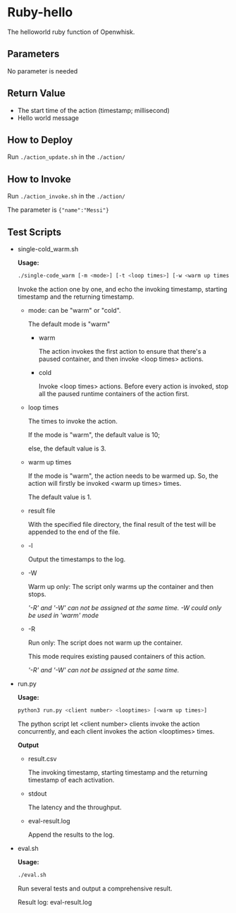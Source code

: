 # Ruby-hello
The helloworld ruby function of Openwhisk.
## Parameters
No parameter is needed

## Return Value
* The start time of the action (timestamp; millisecond)
* Hello world message

## How to Deploy
Run `./action_update.sh` in the `./action/`

## How to Invoke
Run `./action_invoke.sh` in the `./action/`

The parameter is `{"name":"Messi"}` 

## Test Scripts
* single-cold_warm.sh
    
    **Usage:** 
    ```bash
    ./single-code_warm [-m <mode>] [-t <loop times>] [-w <warm up times>] [-r <result file>] [-l] [-W] [-R]
    ```
    Invoke the action one by one, and echo the invoking timestamp, starting timestamp and the returning timestamp.

    * mode: can be "warm" or "cold". 
    
      The default mode is "warm"
    
      * warm

        The action invokes the first action to ensure that there's a paused container, and then invoke \<loop times> actions.

      * cold
    
        Invoke \<loop times> actions. Before every action is invoked, stop all the paused runtime containers of the action first.

    * loop times

      The times to invoke the action.

      If the mode is "warm", the default value is 10; 
      
      else, the default value is 3.

    * warm up times

      If the mode is "warm", the action needs to be warmed up. So, the action will firstly be invoked \<warm up times> times.

      The default value is 1.

    * result file

      With the specified file directory, the final result of the test will be appended to the end of the file.
    
    * -l
      
      Output the timestamps to the log.

    * -W

      Warm up only:
      The script only warms up the container and then stops.
      
      *'-R' and '-W' can not be assigned at the same time. -W could only be used in 'warm' mode*

    * -R
      
      Run only:
      The script does not warm up the container.

      This mode requires existing paused containers of this action.

      *'-R' and '-W' can not be assigned at the same time.*

* run.py

    **Usage:**
    ``` bash
    python3 run.py <client number> <looptimes> [<warm up times>]
    ```

    The python script let \<client number> clients invoke the action concurrently, and each client invokes the action \<looptimes> times.
    
    **Output**
    * result.csv

        The invoking timestamp, starting timestamp and the returning timestamp of each activation.
    
    * stdout
        
        The latency and the throughput.

    * eval-result.log

        Append the results to the log.

* eval.sh

    **Usage:**
    ``` bash
    ./eval.sh
    ```
    Run several tests and output a comprehensive result.

    Result log: eval-result.log
